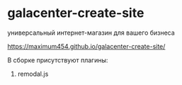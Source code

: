 # galacenter-create-site
универсальный интернет-магазин для вашего бизнеса

https://maximum454.github.io/galacenter-create-site/

В сборке присутствуют плагины:
1) remodal.js

